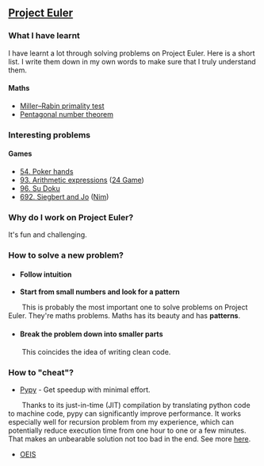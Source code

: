 ## [Project Euler](https://projecteuler.net/about)

### What I have learnt
I have learnt a lot through solving problems on Project Euler. Here is a short list. I write them down in my own words to make sure that I truly understand them. 

#### Maths
- [Miller–Rabin primality test](/58.%20Miller–Rabin%20primality%20test.md)
- [Pentagonal number theorem](/78.%20Pentagonal%20number%20theorem.md)

### Interesting problems
#### Games
- [54. Poker hands](./54.%20Poker%20hands.md)
- [93. Arithmetic expressions](./93.%20Arithmetic%20expressions.md) ([24 Game](https://en.wikipedia.org/wiki/24_Game#24®_Game))
- [96. Su Doku](./96.%20Su%20Doku.md)
- [692. Siegbert and Jo](./692.%20Siegbert%20and%20Jo.md) ([Nim](https://en.wikipedia.org/wiki/Nim))


### Why do I work on Project Euler? 

It's fun and challenging. 

### How to solve a new problem? 

- #### Follow intuition

- **Start from small numbers and look for a pattern**

&nbsp;&nbsp;&nbsp;&nbsp;&nbsp;&nbsp; This is probably the most important one to solve problems on Project Euler. They're maths problems. Maths has its beauty and has **patterns**.

- #### Break the problem down into smaller parts 
&nbsp;&nbsp;&nbsp;&nbsp;&nbsp;&nbsp; This coincides the idea of writing clean code.

### How to "cheat"?

- [Pypy](https://www.pypy.org/features.html) - Get speedup with minimal effort.

&nbsp;&nbsp;&nbsp;&nbsp;&nbsp;&nbsp; Thanks to its just-in-time (JIT) compilation by translating python code to machine code, pypy can significantly improve performance. It works especially well for recursion problem from my experience, which can potentially reduce execution time from one hour to one or a few minutes. That makes an unbearable solution not too bad in the end. See more [here](https://realpython.com/pypy-faster-python/).

- [OEIS](http://oeis.org)
